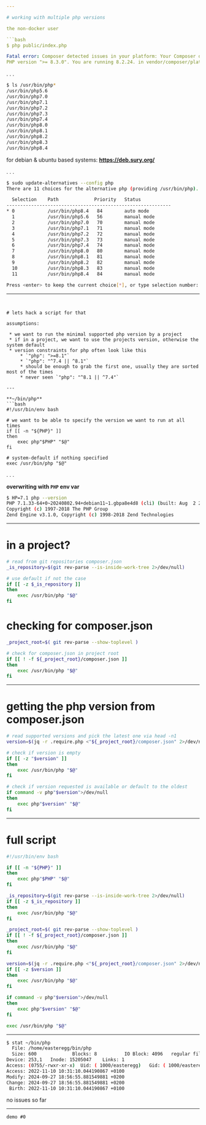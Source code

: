```yaml
---

# working with multiple php versions

the non-docker user

```bash
$ php public/index.php

Fatal error: Composer detected issues in your platform: Your Composer dependencies require a 
PHP version ">= 8.3.0". You are running 8.2.24. in vendor/composer/platform_check.php on line 22
```

. . . 

```bash
$ ls /usr/bin/php*
/usr/bin/php5.6
/usr/bin/php7.0
/usr/bin/php7.1
/usr/bin/php7.2
/usr/bin/php7.3
/usr/bin/php7.4
/usr/bin/php8.0
/usr/bin/php8.1
/usr/bin/php8.2
/usr/bin/php8.3
/usr/bin/php8.4
```

for debian & ubuntu based systems: **https://deb.sury.org/**

. . . 

```bash
$ sudo update-alternatives --config php
There are 11 choices for the alternative php (providing /usr/bin/php).

  Selection    Path             Priority   Status
------------------------------------------------------------
* 0            /usr/bin/php8.4   84        auto mode
  1            /usr/bin/php5.6   56        manual mode
  2            /usr/bin/php7.0   70        manual mode
  3            /usr/bin/php7.1   71        manual mode
  4            /usr/bin/php7.2   72        manual mode
  5            /usr/bin/php7.3   73        manual mode
  6            /usr/bin/php7.4   74        manual mode
  7            /usr/bin/php8.0   80        manual mode
  8            /usr/bin/php8.1   81        manual mode
  9            /usr/bin/php8.2   82        manual mode
  10           /usr/bin/php8.3   83        manual mode
  11           /usr/bin/php8.4   84        manual mode

Press <enter> to keep the current choice[*], or type selection number:

```

---
```


# lets hack a script for that

assumptions:

 * we want to run the minimal supported php version by a project
 * if in a project, we want to use the projects version, otherwise the system default
 * version constraints for php often look like this
     * `"php": ">=8.1"`
     * `"php": "^7.4 || ^8.1"`
     * should be enough to grab the first one, usually they are sorted most of the times
     * never seen `"php": "^8.1 || ^7.4"`

---

**~/bin/php**
```bash
#!/usr/bin/env bash

# we want to be able to specify the version we want to run at all times
if [[ -n "${PHP}" ]]
then
    exec php"$PHP" "$@"
fi

# system-default if nothing specified
exec /usr/bin/php "$@"
```

. . . 

**overwriting with `PHP` env var**
```bash
$ HP=7.1 php --version
PHP 7.1.33-64+0~20240802.94+debian11~1.gbpa8e4d8 (cli) (built: Aug  2 2024 16:05:50) ( NTS )
Copyright (c) 1997-2018 The PHP Group
Zend Engine v3.1.0, Copyright (c) 1998-2018 Zend Technologies
```

---

# in a project? 

```bash
# read from git repositories composer.json
_is_repository=$(git rev-parse --is-inside-work-tree 2>/dev/null)

# use default if not the case
if [[ -z $_is_repository ]]
then
    exec /usr/bin/php "$@"
fi
```

# checking for composer.json

```bash
_project_root=$( git rev-parse --show-toplevel )

# check for composer.json in project root
if [[ ! -f ${_project_root}/composer.json ]]
then
    exec /usr/bin/php "$@"
fi
```

---

# getting the php version from composer.json


```bash
# read supported versions and pick the latest one via head -n1
version=$(jq -r .require.php <"${_project_root}/composer.json" 2>/dev/null | grep -o "[0-9].[0-9]" | tail -n1)

# check if version is empty
if [[ -z "$version" ]]
then
    exec /usr/bin/php "$@"
fi

# check if version requested is available or default to the oldest
if command -v php"$version">/dev/null
then
    exec php"$version" "$@"
fi
```

--- 

# full script

```bash
#!/usr/bin/env bash

if [[ -n "${PHP}" ]]
then
    exec php"$PHP" "$@"
fi

_is_repository=$(git rev-parse --is-inside-work-tree 2>/dev/null)
if [[ -z $_is_repository ]]
then
    exec /usr/bin/php "$@"
fi

_project_root=$( git rev-parse --show-toplevel )
if [[ ! -f ${_project_root}/composer.json ]]
then
    exec /usr/bin/php "$@"
fi

version=$(jq -r .require.php <"${_project_root}/composer.json" 2>/dev/null| grep -o "[0-9].[0-9]" | tail -n1)
if [[ -z $version ]]
then
    exec /usr/bin/php "$@"
fi

if command -v php"$version">/dev/null
then
    exec php"$version" "$@"
fi

exec /usr/bin/php "$@"
```

---

```bash
$ stat ~/bin/php
  File: /home/easteregg/bin/php
  Size: 600             Blocks: 8          IO Block: 4096   regular file
Device: 253,1   Inode: 15205047    Links: 1
Access: (0755/-rwxr-xr-x)  Uid: ( 1000/easteregg)   Gid: ( 1000/easteregg)
Access: 2022-11-10 10:31:10.044190867 +0100
Modify: 2024-09-27 18:56:55.881549881 +0200
Change: 2024-09-27 18:56:55.881549881 +0200
 Birth: 2022-11-10 10:31:10.044190867 +0100
```

no issues so far

--- 

<!--config:
margins:
  left: auto
  right: auto
  top: auto
theme:
  codeBlock: [ vividGreen ]
-->

```figlet
demo #0
```
